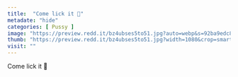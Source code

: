 ```yaml
---
title:  "Come lick it 🥺"
metadate: "hide"
categories: [ Pussy ]
image: "https://preview.redd.it/bz4ubses5to51.jpg?auto=webp&s=92ba9edc8be512cf3bd1730282287e0d30c48c54"
thumb: "https://preview.redd.it/bz4ubses5to51.jpg?width=1080&crop=smart&auto=webp&s=2cb64577acd520a66b2ec0f4a21fdcc9300947ca"
visit: ""
---
```

Come lick it 🥺

